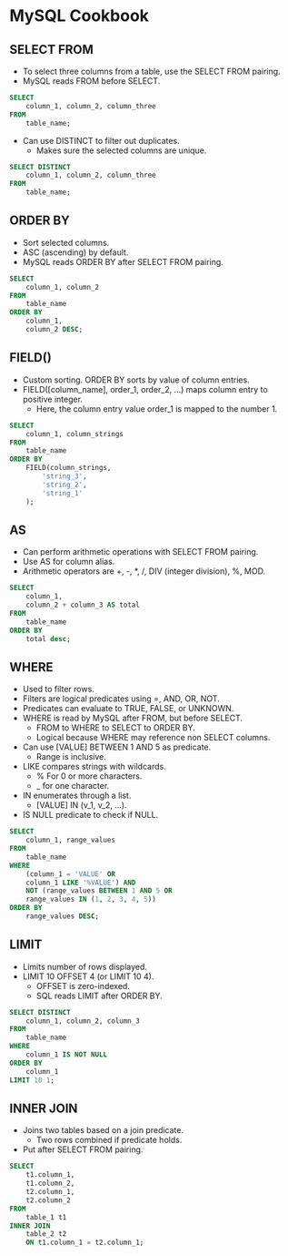 # MySQL Cookbook
## SELECT FROM
* To select three columns from a table, use the SELECT FROM pairing.
* MySQL reads FROM before SELECT.
```sql
SELECT 
    column_1, column_2, column_three
FROM
    table_name;
```
* Can use DISTINCT to filter out duplicates.
    * Makes sure the selected columns are unique.
```sql
SELECT DISTINCT
    column_1, column_2, column_three
FROM
    table_name;
```

## ORDER BY
* Sort selected columns.
* ASC (ascending) by default.
* MySQL reads ORDER BY after SELECT FROM pairing.
```sql
SELECT
    column_1, column_2
FROM
    table_name
ORDER BY
    column_1,
    column_2 DESC;
```

## FIELD()
* Custom sorting. ORDER BY sorts by value of column entries.
* FIELD([column_name], order_1, order_2, ...) maps column entry to positive integer.
    * Here, the column entry value order_1 is mapped to the number 1.
```sql
SELECT
    column_1, column_strings
FROM
    table_name
ORDER BY
    FIELD(column_strings,
        'string_3',
        'string_2',
        'string_1'
    );
```

## AS
* Can perform arithmetic operations with SELECT FROM pairing.
* Use AS for column alias.
* Arithmetic operators are +, -, *, /, DIV (integer division), %, MOD.
```sql
SELECT
    column_1,
    column_2 + column_3 AS total
FROM
    table_name
ORDER BY
    total desc;
```

## WHERE
* Used to filter rows.
* Filters are logical predicates using =, AND, OR, NOT.
* Predicates can evaluate to TRUE, FALSE, or UNKNOWN.
* WHERE is read by MySQL after FROM, but before SELECT.
    * FROM to WHERE to SELECT to ORDER BY.
    * Logical because WHERE may reference non SELECT columns.
* Can use [VALUE] BETWEEN 1 AND 5 as predicate.
    * Range is inclusive.
* LIKE compares strings with wildcards.
    * % For 0 or more characters.
    * _ for one character.
* IN enumerates through a list.
    * [VALUE] IN (v_1, v_2, ...).
* IS NULL predicate to check if NULL.

```sql
SELECT
    column_1, range_values
FROM
    table_name
WHERE
    (column_1 = 'VALUE' OR
    column_1 LIKE '%VALUE') AND
    NOT (range_values BETWEEN 1 AND 5 OR
    range_values IN (1, 2, 3, 4, 5))
ORDER BY
    range_values DESC;
```

## LIMIT
* Limits number of rows displayed.
* LIMIT 10 OFFSET 4 (or LIMIT 10 4).
    * OFFSET is zero-indexed.
    * SQL reads LIMIT after ORDER BY.
```sql
SELECT DISTINCT
    column_1, column_2, column_3
FROM
    table_name
WHERE
    column_1 IS NOT NULL
ORDER BY
    column_1
LIMIT 10 1;
```
## INNER JOIN
* Joins two tables based on a join predicate.
    * Two rows combined if predicate holds.
* Put after SELECT FROM pairing.
```sql
SELECT
    t1.column_1,
    t1.column_2,
    t2.column_1,
    t2.column_2
FROM
    table_1 t1
INNER JOIN
    table_2 t2
    ON t1.column_1 = t2.column_1;
```